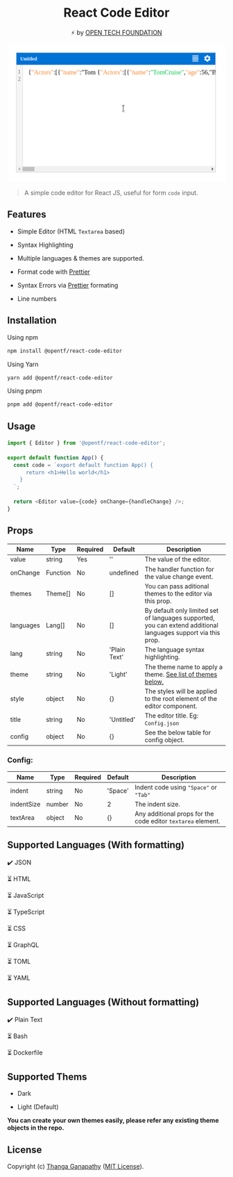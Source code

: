 <div align="center">

# React Code Editor

⚡ by [OPEN TECH FOUNDATION](https://open-tech-foundation.pages.dev/)

![Screenshot](./demo.gif)

</div>

> A simple code editor for React JS, useful for form `code` input.

## Features

- Simple Editor (HTML `Textarea` based)

- Syntax Highlighting

- Multiple languages & themes are supported.

- Format code with [Prettier](https://prettier.io/)

- Syntax Errors via [Prettier](https://prettier.io/) formating

- Line numbers

## Installation

Using npm

```sh
npm install @opentf/react-code-editor
```

Using Yarn

```sh
yarn add @opentf/react-code-editor
```

Using pnpm

```sh
pnpm add @opentf/react-code-editor
```

## Usage

```ts
import { Editor } from '@opentf/react-code-editor';

export default function App() {
  const code = `export default function App() {
      return <h1>Hello world</h1>
    }
  `;

  return <Editor value={code} onChange={handleChange} />;
}
```

## Props

| Name      | Type     | Required | Default      | Description                                                                                                    |
| --------- | -------- | -------- | ------------ | -------------------------------------------------------------------------------------------------------------- |
| value     | string   | Yes      | ''           | The value of the editor.                                                                                       |
| onChange  | Function | No       | undefined    | The handler function for the value change event.                                                                   |
| themes    | Theme[]  | No       | []           | You can pass aditional themes to the editor via this prop.                                                     |
| languages | Lang[]   | No       | []           | By default only limited set of languages supported, you can extend additional languages support via this prop. |
| lang      | string   | No       | 'Plain Text' | The language syntax highlighting.                                                                              |
| theme     | string   | No       | 'Light'      | The theme name to apply a theme. [See list of themes below.](#supported-thems)                                                                               |
| style     | object   | No       | {}           | The styles will be applied to the root element of the editor component.                                        |
| title     | string   | No       | 'Untitled'   | The editor title. Eg: `Config.json`                                                                            |
| config    | object   | No       | {}           | See the below table for config object.                                                                         |

### Config:

| Name       | Type   | Required | Default | Description                                          |
| ---------- | ------ | -------- | ------- | ---------------------------------------------------- |
| indent     | string | No       | 'Space' | Indent code using `"Space"` or `"Tab"`                   |
| indentSize | number | No       | 2       | The indent size.                                |
| textArea   | object | No       | {}      | Any additional props for the code editor `textarea` element. |

## Supported Languages (With formatting)

✔️ JSON

⏳ HTML

⏳ JavaScript

⏳ TypeScript

⏳ CSS

⏳ GraphQL

⏳ TOML

⏳ YAML

## Supported Languages (Without formatting)

✔️ Plain Text

⏳ Bash

⏳ Dockerfile

## Supported Thems

- Dark

- Light (Default)

**You can create your own themes easily, please refer any existing theme objects in the repo.**

## License

Copyright (c) [Thanga Ganapathy](https://github.com/Thanga-Ganapathy) ([MIT License](./LICENSE)).

